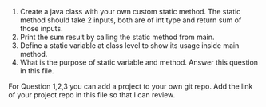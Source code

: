 1. Create a java class with your own custom static method. The static method should take 2 inputs, both are of int type and return sum of those inputs.
2. Print the sum result by calling the static method from main.
3. Define a static variable at class level to show its usage inside main method.
4. What is the purpose of static variable and method. Answer this question in this file.

For Question 1,2,3 you can add a project to your own git repo. Add the link of your project repo in this file so that I can review.
